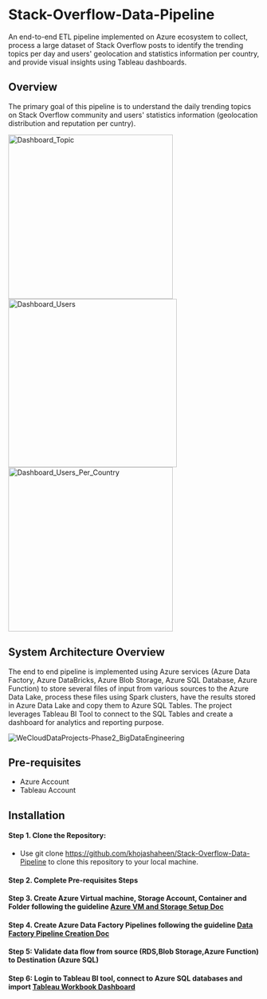 # Stack-Overflow-Data-Pipeline
An end-to-end ETL pipeline implemented on Azure ecosystem to collect, process a large dataset of Stack Overflow posts to identify the trending topics per day and users' geolocation and statistics information per country, and provide visual insights using Tableau dashboards.

## Overview
The primary goal of this pipeline is to understand the daily trending topics on Stack Overflow community and users' statistics information (geolocation distribution and reputation per cuntry). 

<img width="330" alt="Dashboard_Topic" src="https://github.com/khojashaheen/Stack-Overflow-Data-Pipeline/assets/132402838/a45381c1-7159-42e3-af29-cbfbd2aaec3e">
<img width="338" alt="Dashboard_Users" src="https://github.com/khojashaheen/Stack-Overflow-Data-Pipeline/assets/132402838/169ec000-7f4e-4aa4-9035-5f981e820c93">
<img width="330" alt="Dashboard_Users_Per_Country" src="https://github.com/khojashaheen/Stack-Overflow-Data-Pipeline/assets/132402838/58d1e06b-fb4d-4ca4-bfcc-0f973aa9fbb6">


## System Architecture Overview
The end to end pipeline is implemented using Azure services (Azure Data Factory, Azure DataBricks, Azure Blob Storage, Azure SQL Database, Azure Function) to store several files of input from various sources to the Azure Data Lake, process these files using Spark clusters, have the results stored in Azure Data Lake and copy them to Azure SQL Tables. The project leverages Tableau BI Tool to connect to the SQL Tables and create a dashboard for analytics and reporting purpose.

![WeCloudDataProjects-Phase2_BigDataEngineering](https://github.com/khojashaheen/Stack-Overflow-Data-Pipeline/assets/132402838/b7f71c93-6b3d-4e72-822d-aa855b354538)


## Pre-requisites
  - Azure Account
  - Tableau Account

## Installation
#### Step 1. Clone the Repository:
  - Use git clone https://github.com/khojashaheen/Stack-Overflow-Data-Pipeline to clone this repository to your local machine.
  
#### Step 2. Complete Pre-requisites Steps
#### Step 3. Create Azure Virtual machine, Storage Account, Container and Folder following the guideline [Azure VM and Storage Setup Doc](Docs/a.Create%20Azure%20VM%20and%20Storage%20Account.md)
#### Step 4. Create Azure Data Factory Pipelines following the guideline [Data Factory Pipeline Creation Doc](Docs/b.%20create%20Data%20Factory%20pipelines.md)
#### Step 5: Validate data flow from source (RDS,Blob Storage,Azure Function) to Destination (Azure SQL)
#### Step 6: Login to Tableau BI tool, connect to Azure SQL databases and import [Tableau Workbook Dashboard](Tableau/Phase%202%20Dashboard.twbx)



